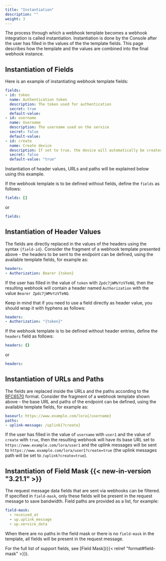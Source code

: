 ```yaml
---
title: "Instantiation"
description: ""
weight: 3
---
```


The process through which a webhook template becomes a webhook integration is called instantiation. Instantiation is done by the Console after the user has filled in the values of the the template fields. This page describes how the template and the values are combined into the final webhook instance.

<!--more-->

## Instantiation of Fields

Here is an example of instantiating webhook template fields:

```yaml
fields:
- id: token
  name: Authentication token
  description: The token used for authentication
  secret: true
  default-value:
- id: username
  name: Username
  description: The username used on the service
  secret: false
  default-value:
- id: create
  name: Create device
  description: If set to true, the device will automatically be created on the first uplink
  secret: false
  default-value: "true"
```

Instantiation of header values, URLs and paths will be explained below using this example.

If the webhook template is to be defined without fields, define the `fields` as follows:

```yaml
fields: []
```

or

```yaml
fields:
```

## Instantiation of Header Values

The fields are directly replaced in the values of the headers using the syntax `{field-id}`. Consider the fragment of a webhook template presented above - the headers to be sent to the endpoint can be defined, using the available template fields, for example as:

```yaml
headers:
- Authorization: Bearer {token}
```

If the user has filled in the value of `token` with `Zpdc7jWMvYzVTeNQ`, then the resulting webhook will contain a header named `Authorization` with the value `Bearer Zpdc7jWMvYzVTeNQ`.

Keep in mind that if you need to use a field directly as header value, you should wrap it with hyphens as follows:

```yaml
headers:
- Authorization: "{token}"
```

If the webhook template is to be defined without header entries, define the `headers` field as follows:

```yaml
headers: {}
```

or

```yaml
headers:
```

## Instantiation of URLs and Paths

The fields are replaced inside the URLs and the paths according to the [RFC6570](https://tools.ietf.org/html/rfc6570) format. Consider the fragment of a webhook template shown above - the base URL and paths of the endpoint can be defined, using the available template fields, for example as:

```yaml
baseurl: https://www.example.com/lora{/username}
paths:
- uplink-message: /uplink{?create}
```

If the user has filled in the value of `username` with `user1` and the value of `create` with `true`, then the resulting webhook will have its base URL set to `https://www.example.com/lora/user1` and the uplink messages will be sent to `https://www.example.com/lora/user1?create=true` (the uplink messages path will be set to `/uplink?create=true`).

## Instantiation of Field Mask {{< new-in-version "3.21.1" >}}

The request message data fields that are sent via webhooks can be filtered. If specified in `field-mask`, only these fields will be present in the request message to save bandwidth. Field paths are provided as a list, for example:

```yaml
field-mask:
  - received_at
  - up.uplink_message
  - up.service_data
```

When there are no paths in the field mask or there is no `field-mask` in the template, all fields will be present in the request message.

For the full list of support fields, see [Field Mask]({{< relref "format#field-mask" >}}).
